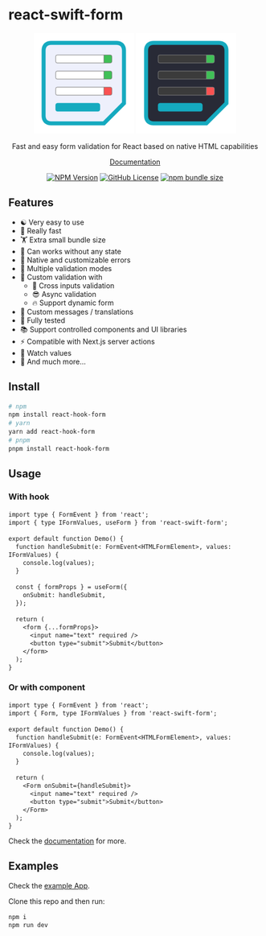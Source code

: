 # react-swift-form

<p align="center">
  <img alt="react-swift-form Logo" src="/doc/static/img/logo.svg#gh-light-mode-only" width="200" />
  <img alt="react-swift-form Logo" src="/doc/static/img/logo-dark.svg#gh-dark-mode-only" width="200" />
</p>
<p align="center">
  Fast and easy form validation for React based on native HTML capabilities
</p>
<p align="center">
  <a href="https://tonai.github.io/react-swift-form/" target="_blank">Documentation</a>
</p>
<div align="center">

<!-- [![NPM Downloads](https://img.shields.io/npm/dm/react-swift-form?style=flat)](https://www.npmjs.com/package/react-swift-form) -->

[![NPM Version](https://img.shields.io/npm/v/react-swift-form)](https://www.npmjs.com/package/react-swift-form)
[![GitHub License](https://img.shields.io/github/license/tonai/react-swift-form)](https://github.com/tonai/react-swift-form/blob/main/LICENSE)
[![npm bundle size](https://img.shields.io/bundlephobia/minzip/react-swift-form)](https://bundlephobia.com/package/react-swift-form)

<!-- [![GitHub Repo stars](https://img.shields.io/github/stars/tonai/react-swift-form)](https://github.com/tonai/react-swift-form/blob/main/LICENSE) -->

</div>

## Features

- ☯ Very easy to use
- 🚀 Really fast
- 🏋 Extra small bundle size
- 🤯 Can works without any state
- 💅 Native and customizable errors
- 👯 Multiple validation modes
- 📑 Custom validation with
  - 🎉 Cross inputs validation
  - 😎 Async validation
  - 🔥 Support dynamic form
- 💬 Custom messages / translations
- 💯 Fully tested
- 📚 Support controlled components and UI libraries
- ⚡️ Compatible with Next.js server actions
- 👀 Watch values
- 💪 And much more...

## Install

```bash
# npm
npm install react-hook-form
# yarn
yarn add react-hook-form
# pnpm
pnpm install react-hook-form
```

## Usage

### With hook

```tsx
import type { FormEvent } from 'react';
import { type IFormValues, useForm } from 'react-swift-form';

export default function Demo() {
  function handleSubmit(e: FormEvent<HTMLFormElement>, values: IFormValues) {
    console.log(values);
  }

  const { formProps } = useForm({
    onSubmit: handleSubmit,
  });

  return (
    <form {...formProps}>
      <input name="text" required />
      <button type="submit">Submit</button>
    </form>
  );
}
```

### Or with component

```tsx
import type { FormEvent } from 'react';
import { Form, type IFormValues } from 'react-swift-form';

export default function Demo() {
  function handleSubmit(e: FormEvent<HTMLFormElement>, values: IFormValues) {
    console.log(values);
  }

  return (
    <Form onSubmit={handleSubmit}>
      <input name="text" required />
      <button type="submit">Submit</button>
    </Form>
  );
}
```

Check the [documentation](https://tonai.github.io/react-swift-form/) for more.

## Examples

Check the [example App](https://github.com/tonai/react-swift-form/tree/main/example-app).

Clone this repo and then run:

```bash
npm i
npm run dev
```
